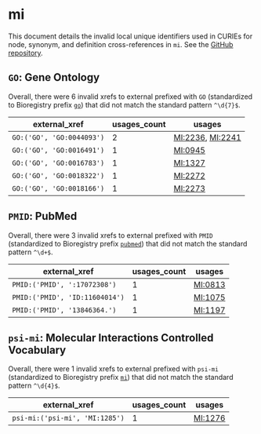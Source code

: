 # mi

This document details the invalid local unique identifiers used in CURIEs
for node, synonym, and definition cross-references in `mi`. See the [GitHub repository](https://github.com/HUPO-PSI/psi-mi-CV).


## `GO`: Gene Ontology

Overall, there were 6 invalid
xrefs to external prefixed with `GO` (standardized to Bioregistry
prefix [`go`](https://bioregistry.io/go)) that
did not match the standard pattern `^\d{7}$`.

| external_xref             |   usages_count | usages                                                                               |
|---------------------------|----------------|--------------------------------------------------------------------------------------|
| `GO:('GO', 'GO:0044093')` |              2 | [MI:2236](https://bioregistry.io/MI:2236), [MI:2241](https://bioregistry.io/MI:2241) |
| `GO:('GO', 'GO:0016491')` |              1 | [MI:0945](https://bioregistry.io/MI:0945)                                            |
| `GO:('GO', 'GO:0016783')` |              1 | [MI:1327](https://bioregistry.io/MI:1327)                                            |
| `GO:('GO', 'GO:0018322')` |              1 | [MI:2272](https://bioregistry.io/MI:2272)                                            |
| `GO:('GO', 'GO:0018166')` |              1 | [MI:2273](https://bioregistry.io/MI:2273)                                            |

## `PMID`: PubMed

Overall, there were 3 invalid
xrefs to external prefixed with `PMID` (standardized to Bioregistry
prefix [`pubmed`](https://bioregistry.io/pubmed)) that
did not match the standard pattern `^\d+$`.

| external_xref                  |   usages_count | usages                                    |
|--------------------------------|----------------|-------------------------------------------|
| `PMID:('PMID', ':17072308')`   |              1 | [MI:0813](https://bioregistry.io/MI:0813) |
| `PMID:('PMID', 'ID:11604014')` |              1 | [MI:1075](https://bioregistry.io/MI:1075) |
| `PMID:('PMID', '13846364.')`   |              1 | [MI:1197](https://bioregistry.io/MI:1197) |

## `psi-mi`: Molecular Interactions Controlled Vocabulary

Overall, there were 1 invalid
xrefs to external prefixed with `psi-mi` (standardized to Bioregistry
prefix [`mi`](https://bioregistry.io/mi)) that
did not match the standard pattern `^\d{4}$`.

| external_xref                  |   usages_count | usages                                    |
|--------------------------------|----------------|-------------------------------------------|
| `psi-mi:('psi-mi', 'MI:1285')` |              1 | [MI:1276](https://bioregistry.io/MI:1276) |

